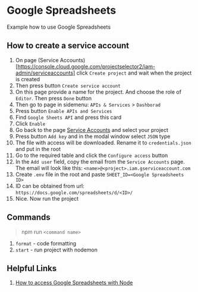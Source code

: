 # Google Spreadsheets

Example how to use Google Spreadsheets

## How to create a service account

1. On page (Service Accounts)[https://console.cloud.google.com/projectselector2/iam-admin/serviceaccounts] click `Create project` and wait when the project is created
2. Then press button `Create service account`
3. On this page provide a name for the project. And choose the role of `Editor`. Then press `Done` button
4. Then go to page in sidemenu: `APIs & Services` > `Dashborad`
5. Press button `Enable APIs and Services`
6. Find `Google Sheets API` and press this card
7. Click `Enable`
8. Go back to the page [Service Accounts](https://console.cloud.google.com/iam-admin/serviceaccounts) and select your project
9. Press button `Add key` and in the modal window select `JSON` type
10. The file with access will be downloaded. Rename it to `credentials.json` and put in the root
11. Go to the required table and click the `Configure access` button
12. In the `Add user` field, copy the email from the `Service Accounts` page. The email will look like this: `<name>@<project>.iam.gserviceaccount.com`
13. Create `.env` file in the root and paste `SHEET_ID=<Google Spreadsheets ID>`
14. ID can be obtained from url: `https://docs.google.com/spreadsheets/d/<ID>/`
15. Nice. Now run the project

## Commands

> npm run `<command name>`

1. `format` - code formatting
2. `start` - run project with nodemon

## Helpful Links

1. [How to access Google Spreadsheets with Node](https://cmichel.io/how-to-access-google-spreadsheet-with-node)
